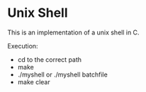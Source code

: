 # Unix Shell

This is an implementation of a unix shell in C.

Execution:
- cd to the correct path
- make
- ./myshell or ./myshell batchfile
- make clear


